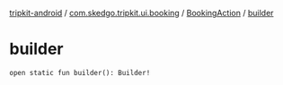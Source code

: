 [tripkit-android](../../index.md) / [com.skedgo.tripkit.ui.booking](../index.md) / [BookingAction](index.md) / [builder](./builder.md)

# builder

`open static fun builder(): Builder!`